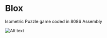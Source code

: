 # Blox
Isometric Puzzle game coded in 8086 Assembly

![Alt text](/../master/blox_screenshots/home.png?raw=true "Welcome Screen")
